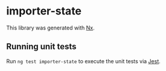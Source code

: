 # importer-state

This library was generated with [Nx](https://nx.dev).

## Running unit tests

Run `ng test importer-state` to execute the unit tests via [Jest](https://jestjs.io).
